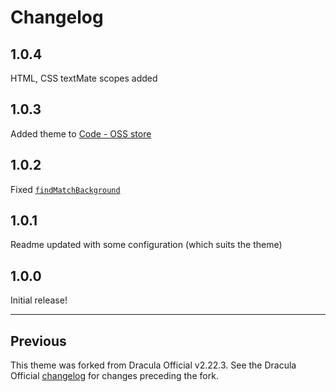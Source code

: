 # Changelog

## 1.0.4

HTML, CSS textMate scopes added

## 1.0.3

Added theme to [Code - OSS store](https://open-vsx.org/extension/PROxZIMA/sweetdracula)

## 1.0.2

Fixed [`findMatchBackground`](https://github.com/PROxZIMA/sweet-dracula/pull/1)

## 1.0.1

Readme updated with some configuration (which suits the theme)

## 1.0.0

Initial release!

---

## Previous

This theme was forked from Dracula Official v2.22.3. See the Dracula Official [changelog](https://github.com/dracula/visual-studio-code/blob/master/CHANGELOG.md#2223) for changes preceding the fork.
